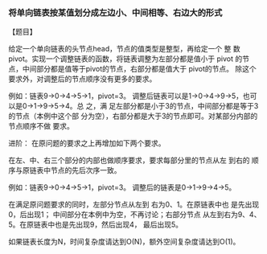 ### 将单向链表按某值划分成左边小、中间相等、右边大的形式


【题目】 

给定一个单向链表的头节点head，节点的值类型是整型，再给定一个
整 数pivot。实现一个调整链表的函数，将链表调整为左部分都是值小于 pivot
的节点，中间部分都是值等于pivot的节点，右部分都是值大于 pivot的节点。
除这个要求外，对调整后的节点顺序没有更多的要求。
 
 例如：链表9->0->4->5->1，pivot=3。 调整后链表可以是1->0->4->9->5，也可以是0->1->9->5->4。总
之，满 足左部分都是小于3的节点，中间部分都是等于3的节点（本例中这个部
分为空），右部分都是大于3的节点即可。对某部分内部的节点顺序不做 要求。

进阶： 在原问题的要求之上再增加如下两个要求。

在左、中、右三个部分的内部也做顺序要求，要求每部分里的节点从左 到右的
顺序与原链表中节点的先后次序一致。
 
 例如：链表9->0->4->5->1，pivot=3。
调整后的链表是0->1->9->4->5。 

在满足原问题要求的同时，左部分节点从左到
右为0、1。在原链表中也 是先出现0，后出现1；
中间部分在本例中为空，不再讨论；右部分节点 从左到右为9、4、5。在原链表中也是先出现9，然后出现4，
最后出现5。

如果链表长度为N，时间复杂度请达到O(N)，额外空间复杂度请达到O(1)。